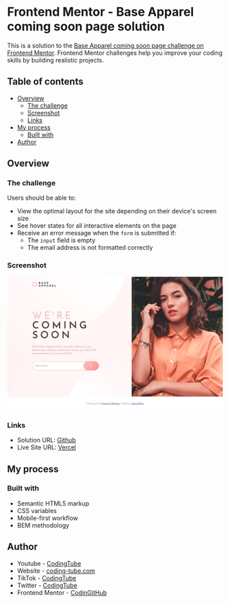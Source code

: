 # Frontend Mentor - Base Apparel coming soon page solution

This is a solution to the [Base Apparel coming soon page challenge on Frontend Mentor](https://www.frontendmentor.io/challenges/base-apparel-coming-soon-page-5d46b47f8db8a7063f9331a0). Frontend Mentor challenges help you improve your coding skills by building realistic projects. 

## Table of contents

- [Overview](#overview)
  - [The challenge](#the-challenge)
  - [Screenshot](#screenshot)
  - [Links](#links)
- [My process](#my-process)
  - [Built with](#built-with)
- [Author](#author)

## Overview

### The challenge

Users should be able to:

- View the optimal layout for the site depending on their device's screen size
- See hover states for all interactive elements on the page
- Receive an error message when the `form` is submitted if:
  - The `input` field is empty
  - The email address is not formatted correctly

### Screenshot

![](./screenshot.jpg)

### Links

- Solution URL: [Github](https://github.com/CodinGitHub/Challenge-13-base-apparel-coming-soon-master)
- Live Site URL: [Vercel](https://challenge-13-base-apparel-coming-soon-master.vercel.app/)

## My process

### Built with

- Semantic HTML5 markup
- CSS variables
- Mobile-first workflow
- BEM methodology

## Author

- Youtube - [CodingTube](https://www.youtube.com/codingtube)
- Website - [coding-tube.com](https://www.your-site.com)
- TikTok - [CodingTube](https://www.tiktok.com/@codingtube)
- Twitter - [CodingTube](https://www.twitter.com/CodingTube)
- Frontend Mentor - [CodinGitHub](https://www.frontendmentor.io/profile/CodinGitHub)
